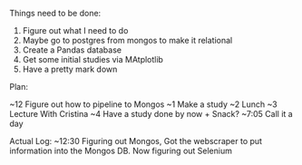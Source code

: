 Things need to be done:
  1. Figure out what I need to do
  2. Maybe go to postgres from mongos to make it relational
  3. Create a Pandas database
  4. Get some initial studies via MAtplotlib
  5. Have a pretty mark down 




Plan:

~12 Figure out how to pipeline to Mongos
~1 Make a study
~2 Lunch
~3 Lecture With Cristina
~4 Have a study done by now + Snack?
~7:05 Call it a day

Actual Log:
~12:30 Figuring out Mongos, Got the webscraper to put information into the Mongos DB. Now figuring out Selenium

